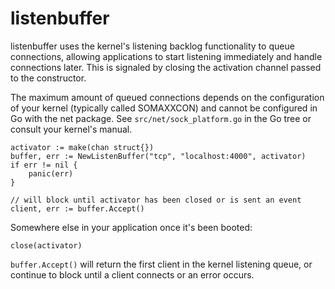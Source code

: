 # listenbuffer

listenbuffer uses the kernel's listening backlog functionality to queue
connections, allowing applications to start listening immediately and handle
connections later. This is signaled by closing the activation channel passed to
the constructor.

The maximum amount of queued connections depends on the configuration of your
kernel (typically called SOMAXXCON) and cannot be configured in Go with the
net package. See `src/net/sock_platform.go` in the Go tree or consult your
kernel's manual.

	activator := make(chan struct{})
	buffer, err := NewListenBuffer("tcp", "localhost:4000", activator)
	if err != nil {
		panic(err)
	}

	// will block until activator has been closed or is sent an event
	client, err := buffer.Accept()

Somewhere else in your application once it's been booted:

	close(activator)

`buffer.Accept()` will return the first client in the kernel listening queue, or
continue to block until a client connects or an error occurs.
